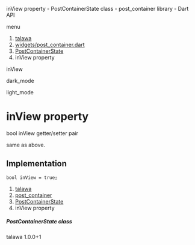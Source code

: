 




inView property - PostContainerState class - post\_container library - Dart API







menu

1. [talawa](../../index.html)
2. [widgets/post\_container.dart](../../widgets_post_container/widgets_post_container-library.html)
3. [PostContainerState](../../widgets_post_container/PostContainerState-class.html)
4. inView property

inView


dark\_mode

light\_mode




# inView property


bool
inView
getter/setter pair

same as above.


## Implementation

```
bool inView = true;
```

 


1. [talawa](../../index.html)
2. [post\_container](../../widgets_post_container/widgets_post_container-library.html)
3. [PostContainerState](../../widgets_post_container/PostContainerState-class.html)
4. inView property

##### PostContainerState class





talawa
1.0.0+1






